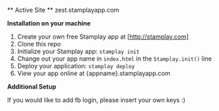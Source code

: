 
** Active Site **
zest.stamplayapp.com


**Installation on your machine**

1. Create your own free Stamplay app at [http://stamplay.com]
2. Clone this repo
3. Initialize your Stamplay app: `stamplay init`
4. Change out your app name in `index.html` in the `Stamplay.init()` line
4. Deploy your application: `stamplay deploy`
5. View your app online at {appname}.stamplayapp.com

**Additional Setup**

If you would like to add fb login, please insert your own keys :)
